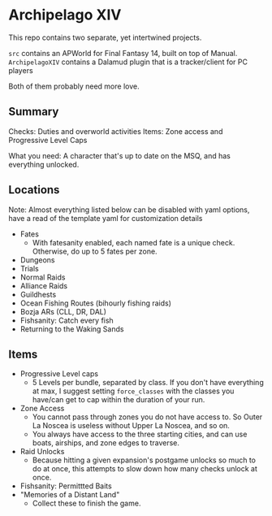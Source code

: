 # Archipelago XIV

This repo contains two separate, yet intertwined projects.

`src` contains an APWorld for Final Fantasy 14, built on top of Manual.
`ArchipelagoXIV` contains a Dalamud plugin that is a tracker/client for PC players

Both of them probably need more love.

## Summary

Checks: Duties and overworld activities
Items: Zone access and Progressive Level Caps

What you need: A character that's up to date on the MSQ, and has everything unlocked.


## Locations

Note: Almost everything listed below can be disabled with yaml options, have a read of the template yaml for customization details

* Fates
  * With fatesanity enabled, each named fate is a unique check.  Otherwise, do up to 5 fates per zone.
* Dungeons
* Trials
* Normal Raids
* Alliance Raids
* Guildhests
* Ocean Fishing Routes (bihourly fishing raids)
* Bozja ARs (CLL, DR, DAL)
* Fishsanity: Catch every fish
* Returning to the Waking Sands

## Items

* Progressive Level caps
  * 5 Levels per bundle, separated by class.  If you don't have everything at max, I suggest setting `force_classes` with the classes you have/can get to cap within the duration of your run.
* Zone Access
  * You cannot pass through zones you do not have access to. So Outer La Noscea is useless without Upper La Noscea, and so on.
  * You always have access to the three starting cities, and can use boats, airships, and zone edges to traverse.
* Raid Unlocks
  * Because hitting a given expansion's postgame unlocks so much to do at once, this attempts to slow down how many checks unlock at once.
* Fishsanity: Permittted Baits
* "Memories of a Distant Land"
  * Collect these to finish the game.
